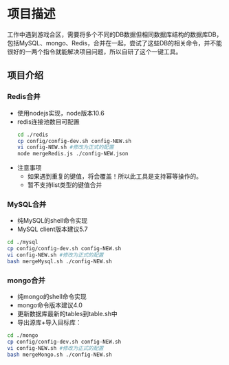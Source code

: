 # 项目描述
工作中遇到游戏合区，需要将多个不同的DB数据但相同数据库结构的数据库DB，包括MySQL、mongo、Redis，合并在一起，尝试了这些DB的相关命令，并不能很好的一两个指令就能解决项目问题，所以自研了这个一键工具。

## 项目介绍

### Redis合并
- 使用nodejs实现，node版本10.6
- redis连接池数目可配置
    ```bash
    cd ./redis
    cp config/config-dev.sh config-NEW.sh
    vi config-NEW.sh #修改为正式的配置
    node mergeRedis.js ./config-NEW.json
    ```
- 注意事项
    - 如果遇到重复的键值，将会覆盖！所以此工具是支持幂等操作的。
    - 暂不支持list类型的键值合并

### MySQL合并
- 纯MySQL的shell命令实现
- MySQL client版本建议5.7
```bash
cd ./mysql
cp config/config-dev.sh config-NEW.sh
vi config-NEW.sh #修改为正式的配置
bash mergeMysql.sh ./config-NEW.sh
```


### mongo合并
- 纯mongo的shell命令实现
- mongo命令版本建议4.0
- 更新数据库最新的tables到table.sh中
- 导出源库+导入目标库：
```bash
cd ./mongo
cp config/config-dev.sh config-NEW.sh
vi config-NEW.sh #修改为正式的配置
bash mergeMongo.sh ./config-NEW.sh
```

